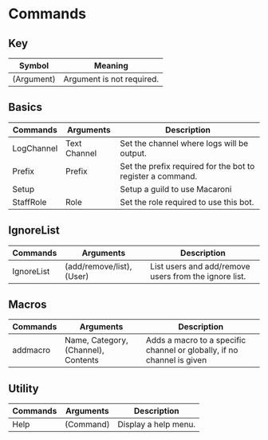 # Commands

## Key 
| Symbol      | Meaning                        |
| ----------- | ------------------------------ |
| (Argument)  | Argument is not required.      |

## Basics
| Commands   | Arguments    | Description                                                |
| ---------- | ------------ | ---------------------------------------------------------- |
| LogChannel | Text Channel | Set the channel where logs will be output.                 |
| Prefix     | Prefix       | Set the prefix required for the bot to register a command. |
| Setup      |              | Setup a guild to use Macaroni                              |
| StaffRole  | Role         | Set the role required to use this bot.                     |

## IgnoreList
| Commands   | Arguments                 | Description                                           |
| ---------- | ------------------------- | ----------------------------------------------------- |
| IgnoreList | (add/remove/list), (User) | List users and add/remove users from the ignore list. |

## Macros
| Commands | Arguments                           | Description                                                            |
| -------- | ----------------------------------- | ---------------------------------------------------------------------- |
| addmacro | Name, Category, (Channel), Contents | Adds a macro to a specific channel or globally, if no channel is given |

## Utility
| Commands | Arguments | Description          |
| -------- | --------- | -------------------- |
| Help     | (Command) | Display a help menu. |

